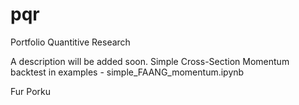 # pqr
Portfolio Quantitive Research

A description will be added soon. Simple Cross-Section Momentum backtest in examples - simple_FAANG_momentum.ipynb









Fur Porku
